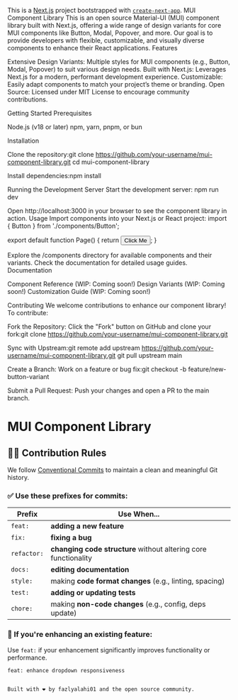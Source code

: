 This is a [Next.js](https://nextjs.org) project bootstrapped with [`create-next-app`](https://nextjs.org/docs/app/api-reference/cli/create-next-app).
MUI Component Library
This is an open source Material-UI (MUI) component library built with Next.js, offering a wide range of design variants for core MUI components like Button, Modal, Popover, and more. Our goal is to provide developers with flexible, customizable, and visually diverse components to enhance their React applications.
Features

Extensive Design Variants: Multiple styles for MUI components (e.g., Button, Modal, Popover) to suit various design needs.
Built with Next.js: Leverages Next.js for a modern, performant development experience.
Customizable: Easily adapt components to match your project’s theme or branding.
Open Source: Licensed under MIT License to encourage community contributions.

Getting Started
Prerequisites

Node.js (v18 or later)
npm, yarn, pnpm, or bun

Installation

Clone the repository:git clone https://github.com/your-username/mui-component-library.git
cd mui-component-library


Install dependencies:npm install



Running the Development Server
Start the development server:
npm run dev

Open http://localhost:3000 in your browser to see the component library in action.
Usage
Import components into your Next.js or React project:
import { Button } from './components/Button';

export default function Page() {
  return <Button variant="primary" design="rounded">Click Me</Button>;
}

Explore the /components directory for available components and their variants. Check the documentation for detailed usage guides.
Documentation

Component Reference (WIP: Coming soon!)
Design Variants (WIP: Coming soon!)
Customization Guide (WIP: Coming soon!)

Contributing
We welcome contributions to enhance our component library! To contribute:

Fork the Repository: Click the "Fork" button on GitHub and clone your fork:git clone https://github.com/your-username/mui-component-library.git


Sync with Upstream:git remote add upstream https://github.com/your-username/mui-component-library.git
git pull upstream main


Create a Branch: Work on a feature or bug fix:git checkout -b feature/new-button-variant


Submit a Pull Request: Push your changes and open a PR to the main branch.

# MUI Component Library

## 🧑‍💻 Contribution Rules

We follow [Conventional Commits](https://www.conventionalcommits.org/) to maintain a clean and meaningful Git history.

### ✅ Use these prefixes for commits:
| Prefix     | Use When...                                                     |
|------------|-----------------------------------------------------------------|
| `feat:`    | **adding a new feature**                                           |
| `fix:`     | **fixing a bug**                                                   |
| `refactor:`| **changing code structure** without altering core functionality    |
| `docs:`    | **editing documentation**                                          |
| `style:`   | making **code format changes** (e.g., linting, spacing)            |
| `test:`    | **adding or updating tests**                                       |
| `chore:`   | making **non-code changes** (e.g., config, deps update)            |

### 🔄 If you're enhancing an existing feature:
Use `feat:` if your enhancement significantly improves functionality or performance.
```bash
feat: enhance dropdown responsiveness


Built with ❤️ by fazlyalahi01 and the open source community.
